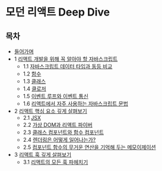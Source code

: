 # 모던 리액트 Deep Dive

## 목차

- [들어가며](정리/들어가며.md)
- 1 [리액트 개발을 위해 꼭 알아야 할 자바스크립트](정리/Ch%2001.%20리액트%20개발을%20위해%20꼭%20알아야%20할%20자바스크립트.md)
  - 1.1 [자바스크립트 데이터 타입과 동등 비교](정리/Ch%2001.%20리액트%20개발을%20위해%20꼭%20알아야%20할%20자바스크립트.md#자바스크립트-데이터-타입과-동등-비교)
  - 1.2 [함수](정리/Ch%2001.%20리액트%20개발을%20위해%20꼭%20알아야%20할%20자바스크립트.md#함수)
  - 1.3 [클래스](정리/Ch%2001.%20리액트%20개발을%20위해%20꼭%20알아야%20할%20자바스크립트.md#클래스)
  - 1.4 [클로저](정리/Ch%2001.%20리액트%20개발을%20위해%20꼭%20알아야%20할%20자바스크립트.md#클로저)
  - 1.5 [이벤트 루프와 이벤트 통신](정리/Ch%2001.%20리액트%20개발을%20위해%20꼭%20알아야%20할%20자바스크립트.md#이벤트-루프와-비동기-통신)
  - 1.6 [리액트에서 자주 사용하는 자바스크립트 문법](정리/Ch%2001.%20리액트%20개발을%20위해%20꼭%20알아야%20할%20자바스크립트.md#리액트에서-자주-사용하는-자바스크립트-문법)
- 2 [리액트 핵심 요소 깊게 살펴보기](정리/Ch%2002.%20리액트%20핵심%20요소%20깊게%20살펴보기.md)
  - 2.1 [JSX](정리/Ch%2002.%20리액트%20핵심%20요소%20깊게%20살펴보기.md#jsx)
  - 2.2 [가상 DOM과 리액트 파이버](정리/Ch%2002.%20리액트%20핵심%20요소%20깊게%20살펴보기.md#가상-dom과-리액트-파이버)
  - 2.3 [클래스 컴포넌트와 함수 컴포넌트](정리/Ch%2002.%20리액트%20핵심%20요소%20깊게%20살펴보기.md#클래스-컴포넌트와-함수-컴포넌트)
  - 2.4 [렌더링은 어떻게 일어나는가?](정리/Ch%2002.%20리액트%20핵심%20요소%20깊게%20살펴보기.md#렌더링은-어떻게-일어나는가)
  - 2.5 [컴포넌트 함수의 무거운 연산을 기억해 두는 메모이제이션](정리/Ch%2002.%20리액트%20핵심%20요소%20깊게%20살펴보기.md#컴포넌트-함수의-무거운-연산을-기억해-두는-메모이제이션)
- 3 [리액트 훅 깊게 살펴보기](정리/Ch%2003.%20리액트%20훅%20깊게%20살펴보기.md)
  - 3.1 [리액트의 모든 훅 파헤치기](정리/Ch%2003.%20리액트%20훅%20깊게%20살펴보기.md#리액트의-모든-훅-파헤치기)
